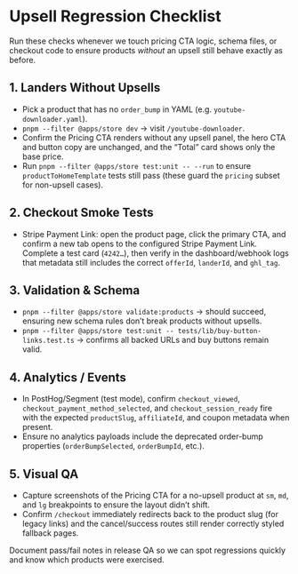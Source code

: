 # Upsell Regression Checklist

Run these checks whenever we touch pricing CTA logic, schema files, or checkout code to ensure products *without* an upsell still behave exactly as before.

## 1. Landers Without Upsells
- Pick a product that has no `order_bump` in YAML (e.g. `youtube-downloader.yaml`).
- `pnpm --filter @apps/store dev` → visit `/youtube-downloader`.
- Confirm the Pricing CTA renders without any upsell panel, the hero CTA and button copy are unchanged, and the “Total” card shows only the base price.
- Run `pnpm --filter @apps/store test:unit -- --run` to ensure `productToHomeTemplate` tests still pass (these guard the `pricing` subset for non-upsell cases).

## 2. Checkout Smoke Tests
- Stripe Payment Link: open the product page, click the primary CTA, and confirm a new tab opens to the configured Stripe Payment Link. Complete a test card (`4242…`), then verify in the dashboard/webhook logs that metadata still includes the correct `offerId`, `landerId`, and `ghl_tag`.

## 3. Validation & Schema
- `pnpm --filter @apps/store validate:products` → should succeed, ensuring new schema rules don’t break products without upsells.
- `pnpm --filter @apps/store test:unit -- tests/lib/buy-button-links.test.ts` → confirms all backed URLs and buy buttons remain valid.

## 4. Analytics / Events
- In PostHog/Segment (test mode), confirm `checkout_viewed`, `checkout_payment_method_selected`, and `checkout_session_ready` fire with the expected `productSlug`, `affiliateId`, and coupon metadata when present.
- Ensure no analytics payloads include the deprecated order-bump properties (`orderBumpSelected`, `orderBumpId`, etc.).

## 5. Visual QA
- Capture screenshots of the Pricing CTA for a no-upsell product at `sm`, `md`, and `lg` breakpoints to ensure the layout didn’t shift.
- Confirm `/checkout` immediately redirects back to the product slug (for legacy links) and the cancel/success routes still render correctly styled fallback pages.

Document pass/fail notes in release QA so we can spot regressions quickly and know which products were exercised.
